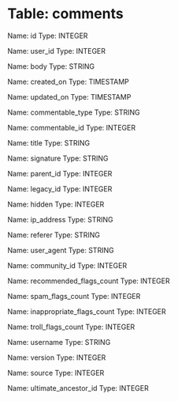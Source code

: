 Table: comments
===============

Name: id
Type: INTEGER

Name: user_id
Type: INTEGER

Name: body
Type: STRING

Name: created_on
Type: TIMESTAMP

Name: updated_on
Type: TIMESTAMP

Name: commentable_type
Type: STRING

Name: commentable_id
Type: INTEGER

Name: title
Type: STRING

Name: signature
Type: STRING

Name: parent_id
Type: INTEGER

Name: legacy_id
Type: INTEGER

Name: hidden
Type: INTEGER

Name: ip_address
Type: STRING

Name: referer
Type: STRING

Name: user_agent
Type: STRING

Name: community_id
Type: INTEGER

Name: recommended_flags_count
Type: INTEGER

Name: spam_flags_count
Type: INTEGER

Name: inappropriate_flags_count
Type: INTEGER

Name: troll_flags_count
Type: INTEGER

Name: username
Type: STRING

Name: version
Type: INTEGER

Name: source
Type: INTEGER

Name: ultimate_ancestor_id
Type: INTEGER

